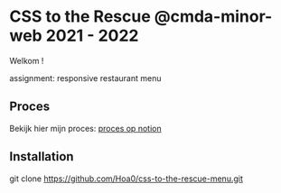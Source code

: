 # CSS to the Rescue @cmda-minor-web 2021 - 2022

Welkom !

assignment: responsive restaurant menu

## Proces

Bekijk hier mijn proces: [proces op notion](https://special-sprite-fab.notion.site/CSS-wiki-her-d7c220a3618e4238a5dfa7505b4831bc)

## Installation

git clone
https://github.com/Hoa0/css-to-the-rescue-menu.git 

